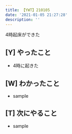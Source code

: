 ```yaml
---
title: 【YWT】210105
date: '2021-01-05 21:27:28'
description: ''
---
```


4時起床ができた

## [Y] やったこと

- 4時に起きた

## [W] わかったこと

- sample

## [T] 次にやること

- sample
